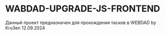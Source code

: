 # WABDAD-UPGRADE-JS-FRONTEND 
Данный проект предназначен для прохождения тасков в WEBDAD
by Kru3en 12.09.2024
